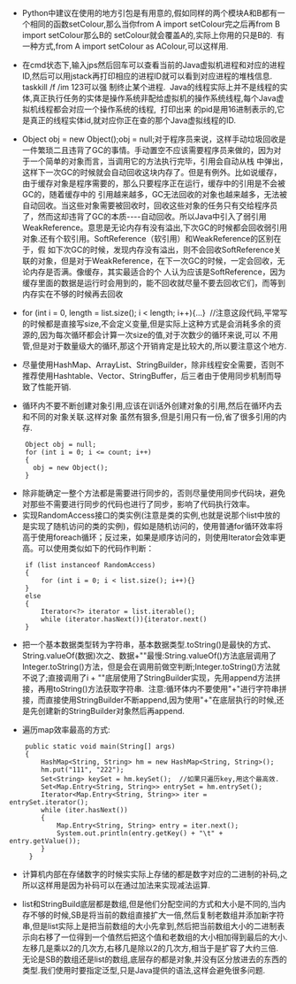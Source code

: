 * Python中建议在使用的地方引包是有用意的,假如同样的两个模块A和B都有一个相同的函数setColour,那么当你from A import setColour完之后再from B import setColour那么B的
setColour就会覆盖A的,实际上你用的只是B的.  有一种方式,from A import setColour as AColour,可以这样用.

* 在cmd状态下,输入jps然后回车可以查看当前的Java虚拟机进程和对应的进程ID,然后可以用jstack再打印相应的进程ID就可以看到对应进程的堆栈信息. taskkill /f /im 123可以强
制终止某个进程.  Java的线程实际上并不是线程的实体,真正执行任务的实体是操作系统非配给虚拟机的操作系统线程,每个Java虚拟机线程都会对应一个操作系统的线程,  打印出来
的pid是用16进制表示的,它是真正的线程实体id,就对应你正在查的那个Java虚拟线程的ID.

* Object obj = new Object();obj = null;对于程序员来说，这样手动垃圾回收是一件繁琐二且违背了GC的事情。手动置空不应该需要程序员来做的，因为对于一个简单的对象而言，当调用它的方法执行完毕，引用会自动从栈
中弹出，这样下一次GC的时候就会自动回收这块内存了。但是有例外。比如说缓存，由于缓存对象是程序需要的，那么只要程序正在运行，缓存中的引用是不会被GC的，随着缓存中的
引用越来越多，GC无法回收的对象也越来越多，无法被自动回收。当这些对象需要被回收时，回收这些对象的任务只有交给程序员了，然而这却违背了GC的本质----自动回收。所以Java中引入了弱引用WeakReference。意思是无论内存有没有溢出,下次GC的时候都会回收弱引用对象.还有个软引用。SoftReference（软引用）和WeakReference的区别在于，假
如下次GC的时候，发现内存没有溢出，则不会回收SoftReference关联的对象，但是对于WeakReference，在下一次GC的时候，一定会回收，无论内存是否满。像缓存，其实最适合的个
人认为应该是SoftReference，因为缓存里面的数据是运行时会用到的，能不回收就尽量不要去回收它们，而等到内存实在不够的时候再去回收

* for (int i = 0, length = list.size(); i < length; i++){...}  //注意这段代码,平常写的时候都是直接写size,不会定义变量,但是实际上这种方式是会消耗多余的资源的,因为每次循环都会计算一次size的值,对于次数少的循环来说,可以
不用管,但是对于数量级大的循环,那这个开销肯定是比较大的,所以要注意这个地方.

* 尽量使用HashMap、ArrayList、StringBuilder，除非线程安全需要，否则不推荐使用Hashtable、Vector、StringBuffer，后三者由于使用同步机制而导致了性能开销.

* 循环内不要不断创建对象引用,应该在训话外创建对象的引用,然后在循环内去和不同的对象关联.这样对象 虽然有狠多,但是引用只有一份,省了很多引用的内存.
```
    Object obj = null;
    for (int i = 0; i <= count; i++)
    {    
      obj = new Object();
    }
```

* 除非能确定一整个方法都是需要进行同步的，否则尽量使用同步代码块，避免对那些不需要进行同步的代码也进行了同步，影响了代码执行效率。
* 实现RandomAccess接口的类实例(注意是类的实例,也就是说那个list中放的是实现了随机访问的类的实例)，假如是随机访问的，使用普通for循环效率将高于使用foreach循环；反过来，如果是顺序访问的，则使用Iterator会效率更高。可以使用类似如下的代码作判断：
```
    if (list instanceof RandomAccess)
    {    
        for (int i = 0; i < list.size(); i++){}
    }
    else
    {
        Iterator<?> iterator = list.iterable();
        while (iterator.hasNext()){iterator.next()
    }
```

* 把一个基本数据类型转为字符串，基本数据类型.toString()是最快的方式、String.valueOf(数据)次之、数据+""最慢:String.valueOf()方法底层调用了Integer.toString()方法，但是会在调用前做空判断;Integer.toString()方法就不说了;直接调用了i + ""底层使用了StringBuilder实现，先用append方法拼接，再用toString()方法获取字符串.  注意:循环体内不要使用"+"进行字符串拼接，而直接使用StringBuilder不断append,因为使用"+"在底层执行的时候,还是先创建新的StringBuilder对象然后再append.

* 遍历map效率最高的方式:
```
    public static void main(String[] args)
    {
        HashMap<String, String> hm = new HashMap<String, String>();
        hm.put("111", "222");
        Set<String> keySet = hm.keySet();  //如果只遍历key,用这个最高效.  
        Set<Map.Entry<String, String>> entrySet = hm.entrySet();
        Iterator<Map.Entry<String, String>> iter = entrySet.iterator(); 
        while (iter.hasNext())
        { 
            Map.Entry<String, String> entry = iter.next();
            System.out.println(entry.getKey() + "\t" + entry.getValue());
        }
     }
```

* 计算机内部在存储数字的时候实实际上存储的都是数字对应的二进制的补码,之所以这样用是因为补码可以在通过加法来实现减法运算.

* list和StringBuild底层都是数组,但是他们分配空间的方式和大小是不同的,当内存不够的时候,SB是将当前的数组直接扩大一倍,然后复制老数组并添加新字符串,但是list实际上是把当前数组的大小先拿到,然后把当前数组大小的二进制表示向右移了一位得到一个值然后把这个值和老数组的大小相加得到最后的大小.左移几是乘以2的几次方,右移几是除以2的几次方,相当于是扩容了大约三倍. 无论是SB的数组还是list的数组,底层存的都是对象,并没有区分放进去的东西的类型.我们使用时要指定泛型,只是Java提供的语法,这样会避免很多问题.




























































